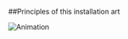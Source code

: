 ##Principles of this installation art

![Animation](/project_images/projectDEV-art.gif "Animation project")
